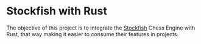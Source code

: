 # Stockfish with Rust

The objective of this project is to integrate the [Stockfish](https://stockfishchess.org) Chess Engine with Rust, that way making it easier to consume their features in projects.
